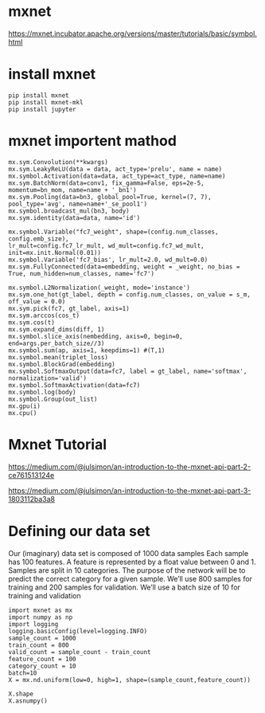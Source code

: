 # mxnet

https://mxnet.incubator.apache.org/versions/master/tutorials/basic/symbol.html
# install mxnet
```
pip install mxnet
pip install mxnet-mkl
pip install jupyter
```
# mxnet importent mathod
```
mx.sym.Convolution(**kwargs)
mx.sym.LeakyReLU(data = data, act_type='prelu', name = name)
mx.symbol.Activation(data=data, act_type=act_type, name=name)
mx.sym.BatchNorm(data=conv1, fix_gamma=False, eps=2e-5, momentum=bn_mom, name=name + '_bn1')
mx.sym.Pooling(data=bn3, global_pool=True, kernel=(7, 7), pool_type='avg', name=name+'_se_pool1')
mx.symbol.broadcast_mul(bn3, body)
mx.sym.identity(data=data, name='id')

mx.symbol.Variable("fc7_weight", shape=(config.num_classes, config.emb_size),
lr_mult=config.fc7_lr_mult, wd_mult=config.fc7_wd_mult, init=mx.init.Normal(0.01))
mx.symbol.Variable('fc7_bias', lr_mult=2.0, wd_mult=0.0)
mx.sym.FullyConnected(data=embedding, weight = _weight, no_bias = True, num_hidden=num_classes, name='fc7')

mx.symbol.L2Normalization(_weight, mode='instance')
mx.sym.one_hot(gt_label, depth = config.num_classes, on_value = s_m, off_value = 0.0)
mx.sym.pick(fc7, gt_label, axis=1)
mx.sym.arccos(cos_t)
mx.sym.cos(t)
mx.sym.expand_dims(diff, 1)
mx.symbol.slice_axis(nembedding, axis=0, begin=0, end=args.per_batch_size//3)
mx.symbol.sum(ap, axis=1, keepdims=1) #(T,1)
mx.symbol.mean(triplet_loss)
mx.symbol.BlockGrad(embedding)
mx.symbol.SoftmaxOutput(data=fc7, label = gt_label, name='softmax', normalization='valid')
mx.symbol.SoftmaxActivation(data=fc7)
mx.symbol.log(body)
mx.symbol.Group(out_list)
mx.gpu(i)
mx.cpu()

```
# Mxnet Tutorial
https://medium.com/@julsimon/an-introduction-to-the-mxnet-api-part-2-ce761513124e

https://medium.com/@julsimon/an-introduction-to-the-mxnet-api-part-3-1803112ba3a8

# Defining our data set
Our (imaginary) data set is composed of 1000 data samples
Each sample has 100 features.
A feature is represented by a float value between 0 and 1.
Samples are split in 10 categories. The purpose of the network will be to predict the correct category for a given sample.
We’ll use 800 samples for training and 200 samples for validation.
We’ll use a batch size of 10 for training and validation
```
import mxnet as mx
import numpy as np
import logging
logging.basicConfig(level=logging.INFO)
sample_count = 1000
train_count = 800
valid_count = sample_count - train_count
feature_count = 100
category_count = 10
batch=10
X = mx.nd.uniform(low=0, high=1, shape=(sample_count,feature_count))

X.shape
X.asnumpy()
```
